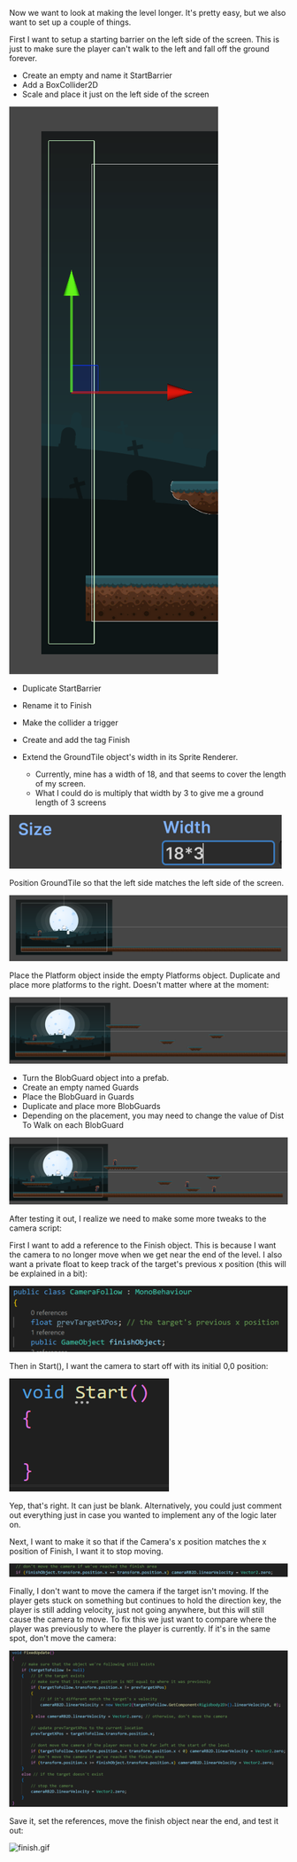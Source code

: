 

Now we want to look at making the level longer. It's pretty easy, but we also want to set up a couple of things.

First I want to setup a starting barrier on the left side of the screen. This is just to make sure the player can't
walk to the left and fall off the ground forever.

* Create an empty and name it StartBarrier
* Add a BoxCollider2D
* Scale and place it just on the left side of the screen

![img.png](img.png)

* Duplicate StartBarrier
* Rename it to Finish
* Make the collider a trigger
* Create and add the tag Finish

* Extend the GroundTile object's width in its Sprite Renderer.
  * Currently, mine has a width of 18, and that seems to cover the length of my screen.
  * What I could do is multiply that width by 3 to give me a ground length of 3 screens

![img_1.png](img_1.png)

Position GroundTile so that the left side matches the left side of the screen.

![img_2.png](img_2.png)

Place the Platform object inside the empty Platforms object. Duplicate and place more platforms to the right.
Doesn't matter where at the moment:

![img_3.png](img_3.png)

* Turn the BlobGuard object into a prefab. 
* Create an empty named Guards
* Place the BlobGuard in Guards
* Duplicate and place more BlobGuards
* Depending on the placement, you may need to change the value of Dist To Walk on each BlobGuard

![img_4.png](img_4.png)

After testing it out, I realize we need to make some more tweaks to the camera script:

First I want to add a reference to the Finish object. This is because I want the camera to no longer move when we get near the end of the level.
I also want a private float to keep track of the target's previous x position (this will be explained in a bit):

![img_5.png](img_5.png)

Then in Start(), I want the camera to start off with its initial 0,0 position:

![img_6.png](img_6.png)

Yep, that's right. It can just be blank. Alternatively, you could just comment out everything just in case you wanted to implement 
any of the logic later on.

Next, I want to make it so that if the Camera's x position matches the x position of Finish, I want it to stop moving.

![img_7.png](img_7.png)

Finally, I don't want to move the camera if the target isn't moving. If the player gets stuck on something but continues to hold the direction key,
the player is still adding velocity, just not going anywhere, but this will still cause the camera to move. To fix this we just want to compare
where the player was previously to where the player is currently. If it's in the same spot, don't move the camera:

![img_8.png](img_8.png)

Save it, set the references, move the finish object near the end, and test it out:

![finish.gif](finish.gif)
